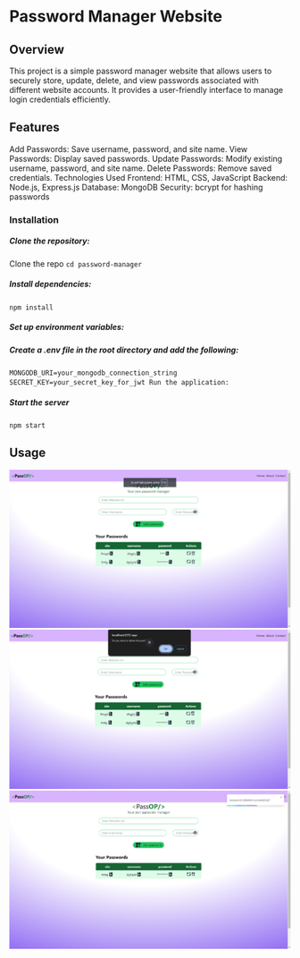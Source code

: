 
# Password Manager Website
## Overview
This project is a simple password manager website that allows users to securely store, update, delete, and view passwords associated with different website accounts. It provides a user-friendly interface to manage login credentials efficiently.

## Features
Add Passwords: Save username, password, and site name.
View Passwords: Display saved passwords.
Update Passwords: Modify existing username, password, and site name.
Delete Passwords: Remove saved credentials.
Technologies Used
Frontend: HTML, CSS, JavaScript
Backend: Node.js, Express.js
Database: MongoDB
Security: bcrypt for hashing passwords


### Installation
##### Clone the repository:

Clone the repo
`cd password-manager`
##### Install dependencies:



`npm install`
##### Set up environment variables:
##### Create a .env file in the root directory and add the following:



`MONGODB_URI=your_mongodb_connection_string
SECRET_KEY=your_secret_key_for_jwt
Run the application:`

##### Start the server

`npm start`

## Usage
![Preview](public/icons/1.png)
![Preview](public/icons/2.png)
![Preview](public/icons/3.png)
